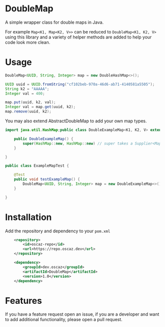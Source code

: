 # DoubleMap
A simple wrapper class for double maps in Java.

For example `Map<K1, Map<K2, V>>` can be reduced to `DoubleMap<K1, K2, V>` using this library and a variety of helper methods are added to help your code look more clean.

# Usage #

```java
DoubleMap<UUID, String, Integer> map = new DoubleHashMap<>();

UUID uuid = UUID.fromString("cf102beb-970a-46d6-ab71-4140581a5505");
String k2 = "AAAAA";
Integer val = 400;

map.put(uuid, k2, val);
Integer val = map.get(uuid, k2);
map.remove(uuid, k2);
```

You may also extend AbstractDoubleMap to add your own map types.

```java
import java.util.HashMap;public class DoubleExampleMap<K1, K2, V> extends AbstractDoubleMap<K1, K2, V> {

    public DoubleExampleMap() {
        super(HashMap::new, HashMap::new) // super takes a Supplier<Map>
    }

}

public class ExampleMapTest {

    @Test
    public void testExampleMap() {
        DoubleMap<UUID, String, Integer> map = new DoubleExampleMap<>()
    }

}
```

# Installation #

Add the repository and dependency to your `pom.xml`
```xml
    <repository>
        <id>oscaz-repo</id>
        <url>https://repo.oscaz.dev</url>
    </repository>
```
```xml
    <dependency>
        <groupId>dev.oscaz</groupId>
        <artifactId>DoubleMap</artifactId>
        <version>1.0</version>
    </dependency>
```

# Features #

If you have a feature request open an issue, if you are a developer and want to add additional functionality, please open a pull request.
